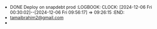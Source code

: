 - DONE Deploy on snapdebt prod
  :LOGBOOK:
  CLOCK: [2024-12-06 Fri 00:30:02]--[2024-12-06 Fri 09:56:17] =>  09:26:15
  :END:
- tamaibrahim2@gmail.com
-